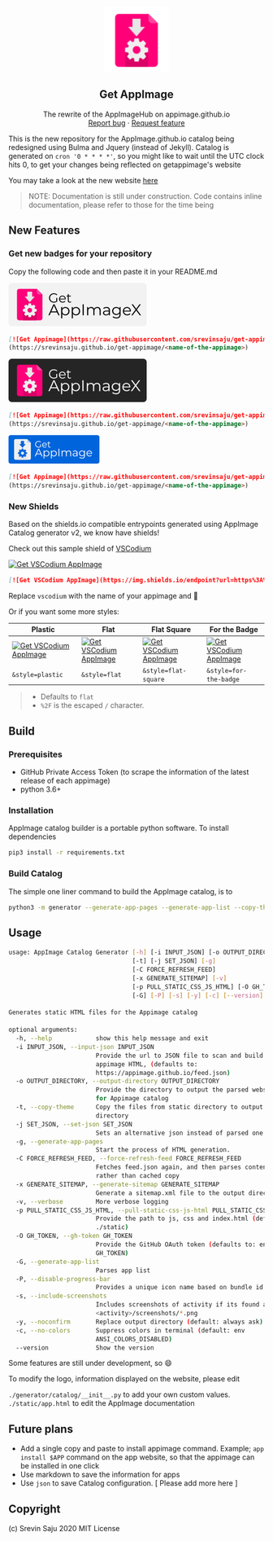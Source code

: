 <p align="center">
    <img src="static/img/logo.svg" alt="Get-AppImage logo" width=128 height=128>

<h2 align="center">Get AppImage</h2>

  <p align="center">
    The rewrite of the AppImageHub on appimage.github.io
    <br>
    <a href="https://github.com/srevinsaju/get-appimage/issues/new">Report bug</a>
    ·
    <a href="https://github.com/srevinsaju/get-appimage/issues/new">Request feature</a>
  </p>
</p>

This is the new repository for the AppImage.github.io catalog being redesigned using Bulma and Jquery (instead of Jekyll). 
Catalog is generated on `cron '0 * * * *'`, so you might like to wait until the UTC clock hits 0, to get your changes being reflected
on getappimage's website

You may take a look at the new website [here](https://srevinsaju.github.io/get-appimage/)

> NOTE: Documentation is still under construction. Code contains inline documentation, please refer to those for the time being

## New Features
### Get new badges for your repository
Copy the following code and then paste it in your README.md 

![Get Appimage](static/badges/get-appimage-branding-light.png)
```markdown
[![Get Appimage](https://raw.githubusercontent.com/srevinsaju/get-appimage/master/static/badges/get-appimage-branding-blue.png)]
(https://srevinsaju.github.io/get-appimage/<name-of-the-appimage>)
```

![Get Appimage](static/badges/get-appimage-branding-dark.png)
```markdown
[![Get Appimage](https://raw.githubusercontent.com/srevinsaju/get-appimage/master/static/badges/get-appimage-branding-dark.png)]
(https://srevinsaju.github.io/get-appimage/<name-of-the-appimage>)
```

![Get Appimage](static/badges/get-appimage-branding-blue.png)
```markdown
[![Get Appimage](https://raw.githubusercontent.com/srevinsaju/get-appimage/master/static/badges/get-appimage-branding-blue.png)]
(https://srevinsaju.github.io/get-appimage/<name-of-the-appimage>)
```

### New Shields
Based on the shields.io compatible entrypoints generated using AppImage Catalog generator v2, we know have shields!

Check out this sample shield of [VSCodium](https://vscodium.com)

[![Get VSCodium AppImage](https://img.shields.io/endpoint?url=https%3A%2F%2Fg.srevinsaju.me%2Fget-appimage%2Fvscodium%2Fshields.json)](https://g.srevinsaju.me/get-appimage/vscodium/)

```markdown
[![Get VSCodium AppImage](https://img.shields.io/endpoint?url=https%3A%2F%2Fg.srevinsaju.me%2Fget-appimage%2Fvscodium%2Fshields.json)](https://g.srevinsaju.me/get-appimage/vscodium/)
```
Replace `vscodium` with the name of your appimage and :tada:

Or if you want some more styles:

Plastic | Flat    | Flat Square | For the Badge 
--------|---------|-------------|---------------
[![Get VSCodium AppImage](https://img.shields.io/endpoint?url=https%3A%2F%2Fg.srevinsaju.me%2Fget-appimage%2Fvscodium%2Fshields.json&style=plastic)](https://g.srevinsaju.me/get-appimage/vscodium/) | [![Get VSCodium AppImage](https://img.shields.io/endpoint?url=https%3A%2F%2Fg.srevinsaju.me%2Fget-appimage%2Fvscodium%2Fshields.json&style=flat)](https://g.srevinsaju.me/get-appimage/vscodium/) | [![Get VSCodium AppImage](https://img.shields.io/endpoint?url=https%3A%2F%2Fg.srevinsaju.me%2Fget-appimage%2Fvscodium%2Fshields.json&style=flat-square)](https://g.srevinsaju.me/get-appimage/vscodium/) | [![Get VSCodium AppImage](https://img.shields.io/endpoint?url=https%3A%2F%2Fg.srevinsaju.me%2Fget-appimage%2Fvscodium%2Fshields.json&style=for-the-badge)](https://g.srevinsaju.me/get-appimage/vscodium/)
| `&style=plastic` | `&style=flat` | `&style=flat-square` | `&style=for-the-badge`

> * Defaults to `flat`
> * `%2F` is the escaped `/` character. 


## Build 
### Prerequisites
* GitHub Private Access Token (to scrape the information of the latest release of each appimage)
* python 3.6+

### Installation
AppImage catalog builder is a portable python software. To install dependencies
```bash
pip3 install -r requirements.txt
```

### Build Catalog
The simple one liner command to build the AppImage catalog, is to
```bash
python3 -m generator --generate-app-pages --generate-app-list --copy-theme --gh-token=$GH_TOKEN
```

## Usage
```bash
usage: AppImage Catalog Generator [-h] [-i INPUT_JSON] [-o OUTPUT_DIRECTORY]
                                  [-t] [-j SET_JSON] [-g]
                                  [-C FORCE_REFRESH_FEED]
                                  [-x GENERATE_SITEMAP] [-v]
                                  [-p PULL_STATIC_CSS_JS_HTML] [-O GH_TOKEN]
                                  [-G] [-P] [-s] [-y] [-c] [--version]

Generates static HTML files for the Appimage catalog

optional arguments:
  -h, --help            show this help message and exit
  -i INPUT_JSON, --input-json INPUT_JSON
                        Provide the url to JSON file to scan and build static
                        appimage HTML, (defaults to:
                        https://appimage.github.io/feed.json)
  -o OUTPUT_DIRECTORY, --output-directory OUTPUT_DIRECTORY
                        Provide the directory to output the parsed website
                        for Appimage catalog
  -t, --copy-theme      Copy the files from static directory to output
                        directory
  -j SET_JSON, --set-json SET_JSON
                        Sets an alternative json instead of parsed one
  -g, --generate-app-pages
                        Start the process of HTML generation.
  -C FORCE_REFRESH_FEED, --force-refresh-feed FORCE_REFRESH_FEED
                        Fetches feed.json again, and then parses content
                        rather than cached copy
  -x GENERATE_SITEMAP, --generate-sitemap GENERATE_SITEMAP
                        Generate a sitemap.xml file to the output directory
  -v, --verbose         More verbose logging
  -p PULL_STATIC_CSS_JS_HTML, --pull-static-css-js-html PULL_STATIC_CSS_JS_HTML
                        Provide the path to js, css and index.html (default:
                        ./static)
  -O GH_TOKEN, --gh-token GH_TOKEN
                        Provide the GitHub OAuth token (defaults to: env
                        GH_TOKEN)
  -G, --generate-app-list
                        Parses app list
  -P, --disable-progress-bar
                        Provides a unique icon name based on bundle id
  -s, --include-screenshots
                        Includes screenshots of activity if its found as
                        <activity>/screenshots/*.png
  -y, --noconfirm       Replace output directory (default: always ask)
  -c, --no-colors       Suppress colors in terminal (default: env
                        ANSI_COLORS_DISABLED)
  --version             Show the version
  ```
  
Some features are still under development, so :smile:

To modify the logo, information displayed on the website, please edit

`./generator/catalog/__init__.py` to add your own custom values.
`./static/app.html` to edit the AppImage documentation

## Future plans
* Add a single copy and paste to install appimage command. Example; `app install $APP` command on the app website, so that the appimage can be installed in one click
* Use markdown to save the information for apps
* Use `json` to save Catalog configuration.
[ Please add more here ] 


## Copyright

(c) Srevin Saju 2020 MIT License

